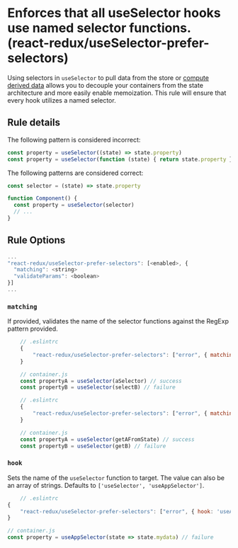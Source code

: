 #  Enforces that all useSelector hooks use named selector functions. (react-redux/useSelector-prefer-selectors)

Using selectors in `useSelector` to pull data from the store or [compute derived data](https://redux.js.org/recipes/computing-derived-data#composing-selectors) allows you to decouple your containers from the state architecture and more easily enable memoization. This rule will ensure that every hook utilizes a named selector.

## Rule details

The following pattern is considered incorrect:

```js
const property = useSelector((state) => state.property)
const property = useSelector(function (state) { return state.property })
```

The following patterns are considered correct:

```js
const selector = (state) => state.property

function Component() {
  const property = useSelector(selector)
  // ...
}
```

## Rule Options

```js
...
"react-redux/useSelector-prefer-selectors": [<enabled>, {
  "matching": <string>
  "validateParams": <boolean>
}]
...
```

### `matching`
If provided, validates the name of the selector functions against the RegExp pattern provided.

```js
    // .eslintrc
    {
        "react-redux/useSelector-prefer-selectors": ["error", { matching: "^.*Selector$"}]
    }

    // container.js
    const propertyA = useSelector(aSelector) // success
    const propertyB = useSelector(selectB) // failure
```

```js
    // .eslintrc
    {
        "react-redux/useSelector-prefer-selectors": ["error", { matching: "^get.*FromState$"}]
    }

    // container.js
    const propertyA = useSelector(getAFromState) // success
    const propertyB = useSelector(getB) // failure
```

### `hook`

Sets the name of the `useSelector` function to target. The value can also be an array of strings. Defaults to `['useSelector', 'useAppSelector']`.

```js
    // .eslintrc
{
    "react-redux/useSelector-prefer-selectors": ["error", { hook: 'useAppSelector' }]
}

// container.js
const property = useAppSelector(state => state.mydata) // failure
```
